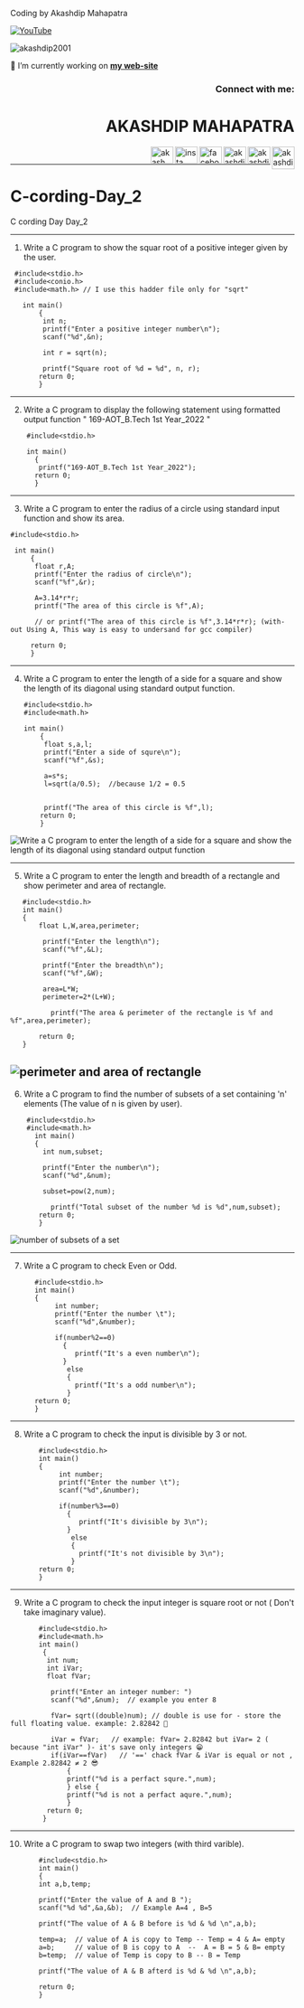 Coding by Akashdip Mahapatra

[![YouTube](https://yt3.ggpht.com/7tPHyFi7-QyTnhpc484ZzTuRp0fZSY-CUuykvzuKdKYIwt0fmw98SWMqwRy_7pZ6LQzEYJlvXA=s88-c-k-c0x00ffffff-no-rj-mo)](https://www.youtube.com/channel/UCxvmp634YDc41xCWOdvWqoQ)

<p align="left"> <img src="https://komarev.com/ghpvc/?username=akashdip2001&label=Profile%20views&color=0e75b6&style=flat" alt="akashdip2001" /> </p>

 🔭 I’m currently working on [**my web-site**](https://akashdip2001.github.io/linktree/)
 <h3 align="right">Connect with me:</h3>
 
<h1 align="right">AKASHDIP MAHAPATRA</h1>
<p align="right">

 <a href="https://akashdip2001.github.io/linktree/" target="blank"><img align="right" src="https://yt3.ggpht.com/7tPHyFi7-QyTnhpc484ZzTuRp0fZSY-CUuykvzuKdKYIwt0fmw98SWMqwRy_7pZ6LQzEYJlvXA=s88-c-k-c0x00ffffff-no-rj-mo" alt="akashdip2001" height="40" width="40" /></a>
<a href="https://twitter.com/akashdipaot2001" target="blank"><img align="right" src="https://raw.githubusercontent.com/rahuldkjain/github-profile-readme-generator/master/src/images/icons/Social/twitter.svg" alt="akashdipaot2001" height="30" width="40" /></a>
<a href="https://linkedin.com/in/akashdip-mahapatra-330687204" target="blank"><img align="right" src="https://raw.githubusercontent.com/rahuldkjain/github-profile-readme-generator/master/src/images/icons/Social/linked-in-alt.svg" alt="akashdip-mahapatra-330687204" height="30" width="40" /></a>
<a href="https://fb.com/drawing.hobby.37" target="blank"><img align="right" src="https://raw.githubusercontent.com/rahuldkjain/github-profile-readme-generator/master/src/images/icons/Social/facebook.svg" alt="facebook" height="30" width="40" /></a>
<a href="https://instagram.com/akashdip_2001" target="blank"><img align="right" src="https://raw.githubusercontent.com/rahuldkjain/github-profile-readme-generator/master/src/images/icons/Social/instagram.svg" alt="insta" height="30" width="40" /></a>
<a href="https://www.youtube.com/c/akash aot" target="blank"><img align="right" src="https://raw.githubusercontent.com/rahuldkjain/github-profile-readme-generator/master/src/images/icons/Social/youtube.svg" alt="akash aot" height="30" width="40" /></a>


</p>
<br/>

---
# C-cording-Day_2
C cording Day Day_2 

---
1) Write a C program to show the squar root of a positive integer given by the user.
```
 #include<stdio.h>
 #include<conio.h>
 #include<math.h> // I use this hadder file only for "sqrt"

   int main()
       {
        int n;
        printf("Enter a positive integer number\n");
        scanf("%d",&n);

        int r = sqrt(n);

        printf("Square root of %d = %d", n, r);
       return 0;
       }

 ```
 ---
 2) Write a C program to display the following statement using formatted output function " 169-AOT_B.Tech 1st Year_2022 "
 ```
     #include<stdio.h>

     int main()
       {
        printf("169-AOT_B.Tech 1st Year_2022");
       return 0;
       }
```
---
3) Write a C program to enter the radius of a circle using standard input function and show its area.
  ```
  #include<stdio.h>

   int main()
       {
        float r,A;
        printf("Enter the radius of circle\n");
        scanf("%f",&r);
        
        A=3.14*r*r;
        printf("The area of this circle is %f",A);
        
        // or printf("The area of this circle is %f",3.14*r*r); (with-out Using A, This way is easy to undersand for gcc compiler)
        
       return 0;
       }
   ```
---
4) Write a C program to enter the length of a side for a square and show the length of its diagonal using standard output function.  
   ```
   #include<stdio.h>
   #include<math.h>

   int main()
       {
        float s,a,l;
        printf("Enter a side of squre\n");
        scanf("%f",&s);

        a=s*s;
        l=sqrt(a/0.5);  //because 1/2 = 0.5


        printf("The area of this circle is %f",l);
       return 0;
       }
   ```
![Write a C program to enter the length of a side for a square and show the length of its diagonal using standard output function](https://user-images.githubusercontent.com/81384987/198893648-7464cde2-0954-47c2-baf0-9afe6ebb7843.png)

---
5) Write a C program to enter the length and breadth of a rectangle and show perimeter and area of rectangle.
```
   #include<stdio.h>
   int main()
   {
       float L,W,area,perimeter;
       
        printf("Enter the length\n");
        scanf("%f",&L);

        printf("Enter the breadth\n");
        scanf("%f",&W);

        area=L*W;
        perimeter=2*(L+W);

          printf("The area & perimeter of the rectangle is %f and %f",area,perimeter);
       
       return 0;
   }
```
![perimeter and area of rectangle](https://user-images.githubusercontent.com/81384987/198894416-f7acd83d-1ec0-4b65-9145-a4ce8926e03c.png)
---
6) Write a C program to find the number of subsets of a set containing 'n' elements (The value of n is given by user).
``` 
    #include<stdio.h>
    #include<math.h>
      int main()
      {
        int num,subset;
        
        printf("Enter the number\n");
        scanf("%d",&num);

        subset=pow(2,num);

          printf("Total subset of the number %d is %d",num,subset);
       return 0;
       }
 ```
 ![number of subsets of a set](https://user-images.githubusercontent.com/81384987/198895151-1403083c-ae2b-4d15-9e63-ee9f9897197e.png)

 ---
 7) Write a C program to check Even or Odd.
 ```
       #include<stdio.h>
       int main()
       {
            int number;
            printf("Enter the number \t");
            scanf("%d",&number);
              
            if(number%2==0)
              {
                 printf("It's a even number\n");
              }
               else
               {
                 printf("It's a odd number\n");
               }
       return 0;
       }
```
---
8) Write a C program to check the input is divisible by 3 or not.
```
       #include<stdio.h>
       int main()
       {
            int number;
            printf("Enter the number \t");
            scanf("%d",&number);
              
            if(number%3==0)
              {
                 printf("It's divisible by 3\n");
              }
               else
               {
                 printf("It's not divisible by 3\n");
               }
       return 0;
       }
```
---
9) Write a C program to check the input integer is square root or not ( Don't take imaginary value).
```
       #include<stdio.h>
       #include<math.h>
       int main()
        {
         int num;
         int iVar;
         float fVar;
       
          printf("Enter an integer number: ")
          scanf("%d",&num);  // example you enter 8
       
          fVar= sqrt((double)num); // double is use for - store the full floating value. example: 2.82842 🤔
          
          iVar = fVar;   // example: fVar= 2.82842 but iVar= 2 ( because "int iVar" )- it's save only integers 😁
          if(iVar==fVar)   // '==' chack fVar & iVar is equal or not , Example 2.82842 ≠ 2 😎
              { 
              printf("%d is a perfact squre.",num);
              } else {
              printf("%d is not a perfact aqure.",num);
              }
         return 0;
        }
```
---
10) Write a C program to swap two integers (with third varible).
```
       #include<stdio.h>
       int main() 
       {
       int a,b,temp;
       
       printf("Enter the value of A and B ");
       scanf("%d %d",&a,&b);  // Example A=4 , B=5
       
       printf("The value of A & B before is %d & %d \n",a,b);
       
       temp=a;  // value of A is copy to Temp -- Temp = 4 & A= empty
       a=b;     // value of B is copy to A  --  A = B = 5 & B= empty
       b=temp;  // value of Temp is copy to B -- B = Temp 
       
       printf("The value of A & B afterd is %d & %d \n",a,b);
       
       return 0;
       }
```
     
